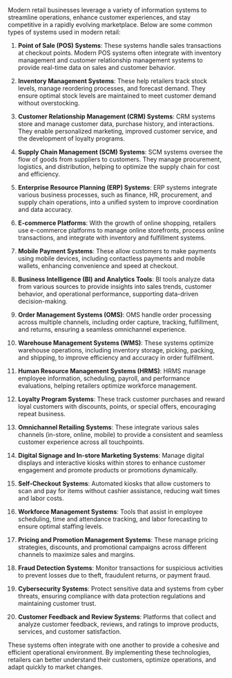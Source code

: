 Modern retail businesses leverage a variety of information systems to streamline operations, enhance customer experiences, and stay competitive in a rapidly evolving marketplace. Below are some common types of systems used in modern retail:

1. **Point of Sale (POS) Systems**: These systems handle sales transactions at checkout points. Modern POS systems often integrate with inventory management and customer relationship management systems to provide real-time data on sales and customer behavior.

2. **Inventory Management Systems**: These help retailers track stock levels, manage reordering processes, and forecast demand. They ensure optimal stock levels are maintained to meet customer demand without overstocking.

3. **Customer Relationship Management (CRM) Systems**: CRM systems store and manage customer data, purchase history, and interactions. They enable personalized marketing, improved customer service, and the development of loyalty programs.

4. **Supply Chain Management (SCM) Systems**: SCM systems oversee the flow of goods from suppliers to customers. They manage procurement, logistics, and distribution, helping to optimize the supply chain for cost and efficiency.

5. **Enterprise Resource Planning (ERP) Systems**: ERP systems integrate various business processes, such as finance, HR, procurement, and supply chain operations, into a unified system to improve coordination and data accuracy.

6. **E-commerce Platforms**: With the growth of online shopping, retailers use e-commerce platforms to manage online storefronts, process online transactions, and integrate with inventory and fulfillment systems.

7. **Mobile Payment Systems**: These allow customers to make payments using mobile devices, including contactless payments and mobile wallets, enhancing convenience and speed at checkout.

8. **Business Intelligence (BI) and Analytics Tools**: BI tools analyze data from various sources to provide insights into sales trends, customer behavior, and operational performance, supporting data-driven decision-making.

9. **Order Management Systems (OMS)**: OMS handle order processing across multiple channels, including order capture, tracking, fulfillment, and returns, ensuring a seamless omnichannel experience.

10. **Warehouse Management Systems (WMS)**: These systems optimize warehouse operations, including inventory storage, picking, packing, and shipping, to improve efficiency and accuracy in order fulfillment.

11. **Human Resource Management Systems (HRMS)**: HRMS manage employee information, scheduling, payroll, and performance evaluations, helping retailers optimize workforce management.

12. **Loyalty Program Systems**: These track customer purchases and reward loyal customers with discounts, points, or special offers, encouraging repeat business.

13. **Omnichannel Retailing Systems**: These integrate various sales channels (in-store, online, mobile) to provide a consistent and seamless customer experience across all touchpoints.

14. **Digital Signage and In-store Marketing Systems**: Manage digital displays and interactive kiosks within stores to enhance customer engagement and promote products or promotions dynamically.

15. **Self-Checkout Systems**: Automated kiosks that allow customers to scan and pay for items without cashier assistance, reducing wait times and labor costs.

16. **Workforce Management Systems**: Tools that assist in employee scheduling, time and attendance tracking, and labor forecasting to ensure optimal staffing levels.

17. **Pricing and Promotion Management Systems**: These manage pricing strategies, discounts, and promotional campaigns across different channels to maximize sales and margins.

18. **Fraud Detection Systems**: Monitor transactions for suspicious activities to prevent losses due to theft, fraudulent returns, or payment fraud.

19. **Cybersecurity Systems**: Protect sensitive data and systems from cyber threats, ensuring compliance with data protection regulations and maintaining customer trust.

20. **Customer Feedback and Review Systems**: Platforms that collect and analyze customer feedback, reviews, and ratings to improve products, services, and customer satisfaction.

These systems often integrate with one another to provide a cohesive and efficient operational environment. By implementing these technologies, retailers can better understand their customers, optimize operations, and adapt quickly to market changes.
